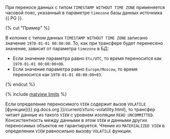 
При переносе данных с типом `TIMESTAMP WITHOUT TIME ZONE` применяется часовой пояс, указанный в параметре `timezone` базы данных источника {{ PG }}.

{% cut "Пример" %}

В колонке с типом данных `TIMESTAMP WITHOUT TIME ZONE` записано значение `1970-01-01 00:00:00`. То, как при трансфере будет перенесено значение, зависит от параметра `timezone` в БД:

* Если значение параметра равно `Etc/UTC`, то время переносится как `1970-01-01 00:00:00+00`.
* Если значение параметра равно `Europe/Moscow`, то время переносится как `1970-01-01 00:00:00+03`.

{% endcut %}

{% include [matview limits](../pg-gp-matview.md) %}

Если определение переносимого `VIEW` содержит вызов `VOLATILE` [функции]({{ pg.docs.org }}/current/xfunc-volatility.html), то трансфер читает данные из такого `VIEW` с уровнем изоляции `READ UNCOMMITTED`. Консистентность между данными в этом `VIEW` и данными других переносимых объектов не гарантируется. Чтение из `MATERIALIZED VIEW` в определении `VIEW` равносильно вызову `VOLATILE` функции.
